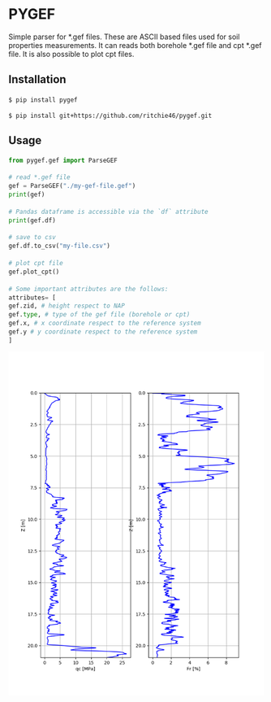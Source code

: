 # PYGEF

Simple parser for *.gef files. These are ASCII based files used for soil properties measurements. 
It can reads both borehole *.gef file and cpt *.gef file. It is also possible to plot cpt files.

## Installation
`$ pip install pygef`

`$ pip install git+https://github.com/ritchie46/pygef.git`

## Usage
```python
from pygef.gef import ParseGEF

# read *.gef file
gef = ParseGEF("./my-gef-file.gef")
print(gef)

# Pandas dataframe is accessible via the `df` attribute
print(gef.df)

# save to csv
gef.df.to_csv("my-file.csv")

# plot cpt file
gef.plot_cpt()

# Some important attributes are the follows:
attributes= [
gef.zid, # height respect to NAP
gef.type, # type of the gef file (borehole or cpt)
gef.x, # x coordinate respect to the reference system
gef.y # y coordinate respect to the reference system
]

```

![](img/gef-only_.png)

